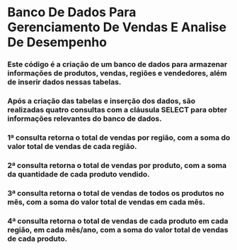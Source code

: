 <h1> Banco De Dados Para Gerenciamento De Vendas E Analise De Desempenho</h1>


<h3> Este código é a criação de um banco de dados para armazenar informações de produtos, vendas, regiões e vendedores, além de inserir dados nessas tabelas.</h3>

<h3>Após a criação das tabelas e inserção dos dados, são realizadas quatro consultas com a cláusula SELECT para obter informações relevantes do banco de dados.</h3>

<h3>1ª consulta retorna o total de vendas por região, com a soma do valor total de vendas de cada região.</h3>

<h3>2ª consulta retorna o total de vendas por produto, com a soma da quantidade de cada produto vendido.</h3>

<h3>3ª consulta retorna o total de vendas de todos os produtos no mês, com a soma do valor total de vendas em cada mês.</h3>

<h3>4ª consulta retorna o total de vendas de cada produto em cada região, em cada mês/ano, com a soma do valor total de vendas de cada produto. </h3>
